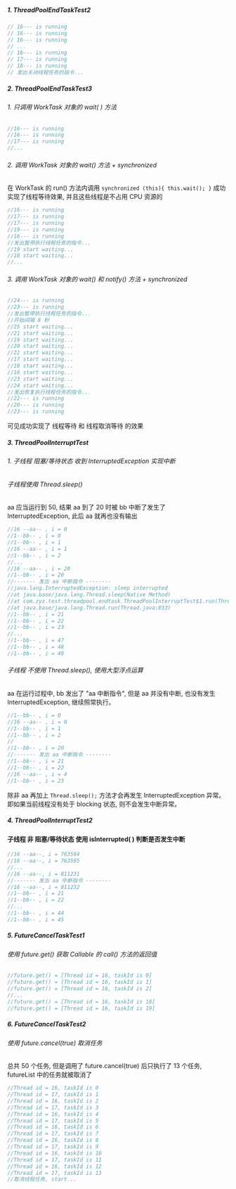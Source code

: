 
##### 1. ThreadPoolEndTaskTest2

```java
// 16--- is running
// 16--- is running
// 16--- is running
// ...
// 16--- is running
// 17--- is running
// 18--- is running
// 发出关闭线程任务的指令...
```

##### 2. ThreadPoolEndTaskTest3

###### 1. 只调用 WorkTask 对象的 wait( ) 方法

```java
//16--- is running
//16--- is running
//17--- is running
//...
```

###### 2. 调用 WorkTask 对象的 wait() 方法 + synchronized

在 WorkTask 的 run() 方法内调用 `synchronized (this){ this.wait(); }` 成功实现了线程等待效果, 并且这些线程是不占用 CPU 资源的

```java
//16--- is running
//17--- is running
//17--- is running
//19--- is running
//16--- is running
//发出暂停执行线程任务的指令...
//19 start waiting...
//18 start waiting...
//...
```

###### 3. 调用 WorkTask 对象的 wait() 和 notify() 方法 + synchronized

```java
//24--- is running
//23--- is running
//发出暂停执行线程任务的指令...
//开始间隔 8 秒
//25 start waiting...
//21 start waiting...
//19 start waiting...
//20 start waiting...
//22 start waiting...
//17 start waiting...
//18 start waiting...
//16 start waiting...
//23 start waiting...
//24 start waiting...
//发出恢复执行线程任务的指令...
//22--- is running
//20--- is running
//23--- is running
```

可见成功实现了 线程等待 和 线程取消等待 的效果

##### 3. ThreadPoolInterruptTest

###### 1. 子线程 阻塞/等待状态 收到 InterruptedException 实现中断

###### 子线程使用 Thread.sleep()

aa 应当运行到 50, 结果 aa 到了 20 时被 bb 中断了发生了 InterruptedException, 此后 aa 就再也没有输出

```java
//16 --aa-- , i = 0
//1--bb-- , i = 0
//1--bb-- , i = 1
//16 --aa-- , i = 1
//1--bb-- , i = 2
//...
//16 --aa-- , i = 20
//1--bb-- , i = 20
//------- 发出 aa 中断指令 --------
//java.lang.InterruptedException: sleep interrupted
//at java.base/java.lang.Thread.sleep(Native Method)
//at com.zyz.test.threadpool.endtask.ThreadPoolInterruptTest$1.run(ThreadPoolInterruptTest.java:16)
//at java.base/java.lang.Thread.run(Thread.java:833)
//1--bb-- , i = 21
//1--bb-- , i = 22
//1--bb-- , i = 23
//...
//1--bb-- , i = 47
//1--bb-- , i = 48
//1--bb-- , i = 49
```

###### 子线程 不使用 Thread.sleep(), 使用大型浮点运算

aa 在运行过程中, bb 发出了 "aa 中断指令", 但是 aa 并没有中断, 也没有发生 InterruptedException, 继续照常执行。

```java
//1--bb-- , i = 0
//16 --aa-- , i = 0
//1--bb-- , i = 1
//1--bb-- , i = 2
//
//1--bb-- , i = 20
//------- 发出 aa 中断指令 --------
//1--bb-- , i = 21
//1--bb-- , i = 22
//16 --aa-- , i = 4
//1--bb-- , i = 23
```

除非 aa 再加上 `Thread.sleep();` 方法才会再发生 InterruptedException 异常。
即如果当前线程没有处于 blocking 状态, 则不会发生中断异常。

##### 4. ThreadPoolInterruptTest2

#### 子线程 非 阻塞/等待状态 使用 isInterrupted( ) 判断是否发生中断

```java
//16 --aa--, i = 763594
//16 --aa--, i = 763595
//...
//16 --aa--, i = 811231
//------- 发出 aa 中断指令 --------
//16 --aa--, i = 811232
//1--bb-- , i = 21
//1--bb-- , i = 22
//...
//1--bb-- , i = 44
//1--bb-- , i = 45
```

##### 5. FutureCancelTaskTest1

###### 使用 future.get() 获取 Callable 的 call() 方法的返回值

```java
//future.get() = [Thread id = 16, taskId is 0]
//future.get() = [Thread id = 16, taskId is 1]
//future.get() = [Thread id = 16, taskId is 2]
//...
//future.get() = [Thread id = 16, taskId is 18]
//future.get() = [Thread id = 16, taskId is 19]
```

##### 6. FutureCancelTaskTest2

###### 使用 future.cancel(true) 取消任务

总共 50 个任务, 但是调用了 future.cancel(true) 后只执行了 13 个任务, futureList 中的任务就被取消了

```java
//Thread id = 16, taskId is 0
//Thread id = 17, taskId is 1
//Thread id = 16, taskId is 2
//Thread id = 17, taskId is 3
//Thread id = 16, taskId is 4
//Thread id = 17, taskId is 5
//Thread id = 16, taskId is 6
//Thread id = 17, taskId is 7
//Thread id = 16, taskId is 8
//Thread id = 17, taskId is 9
//Thread id = 16, taskId is 10
//Thread id = 17, taskId is 11
//Thread id = 16, taskId is 12
//Thread id = 17, taskId is 13
//取消线程任务, start...
```
